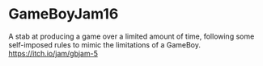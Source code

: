 # GameBoyJam16
A stab at producing a game over a limited amount of time, following some self-imposed rules to mimic the limitations of a GameBoy. https://itch.io/jam/gbjam-5
